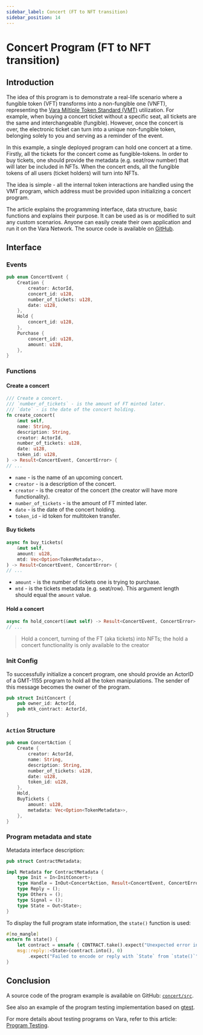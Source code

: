 ```yaml
---
sidebar_label: Concert (FT to NFT transition)
sidebar_position: 14
---
```


# Concert Program (FT to NFT transition)

## Introduction

The idea of this program is to demonstrate a real-life scenario where a fungible token (VFT) transforms into a non-fungible one (VNFT), representing the [Vara Miltiple Token Standard (VMT)](/docs/examples/Standards/vmt.md) utilization. For example, when buying a concert ticket without a specific seat, all tickets are the same and interchangeable (fungible). However, once the concert is over, the electronic ticket can turn into a unique non-fungible token, belonging solely to you and serving as a reminder of the event.

In this example, a single deployed program can hold one concert at a time. Firstly, all the tickets for the concert come as fungible-tokens. In order to buy tickets, one should provide the metadata (e.g. seat/row number) that will later be included in NFTs. When the concert ends, all the fungible tokens of all users (ticket holders) will turn into NFTs.

The idea is simple - all the internal token interactions are handled using the VMT program, which address must be provided upon initializing a concert program.

The article explains the programming interface, data structure, basic functions and explains their purpose. It can be used as is or modified to suit any custom scenarios. Anyone can easily create their own application and run it on the Vara Network. The source code is available on [GitHub](https://github.com/gear-foundation/dapps/tree/f80c9ca301912fbfbfb2e0a4d3c8f7aa2506d522/contracts/concert).

## Interface

### Events

```rust title="concert/io/src/lib.rs"
pub enum ConcertEvent {
    Creation {
        creator: ActorId,
        concert_id: u128,
        number_of_tickets: u128,
        date: u128,
    },
    Hold {
        concert_id: u128,
    },
    Purchase {
        concert_id: u128,
        amount: u128,
    },
}
```
### Functions
#### Create a concert
```rust title="concert/src/lib.rs"
/// Create a concert.
/// `number_of_tickets` - is the amount of FT minted later.
/// `date` - is the date of the concert holding.
fn create_concert(
    &mut self,
    name: String,
    description: String,
    creator: ActorId,
    number_of_tickets: u128,
    date: u128,
    token_id: u128,
) -> Result<ConcertEvent, ConcertError> {
// ...
```
- `name` - is the name of an upcoming concert.
- `creator` - is a description of the concert.
- `creator` - is the creator of the concert (the creator will have more functionality).
- `number_of_tickets` - is the amount of FT minted later.
- `date` - is the date of the concert holding.
- `token_id` - id token for multitoken transfer.

#### Buy tickets
```rust title="concert/src/lib.rs"
async fn buy_tickets(
    &mut self,
    amount: u128,
    mtd: Vec<Option<TokenMetadata>>,
) -> Result<ConcertEvent, ConcertError> {
// ...
```
- `amount` - is the number of tickets one is trying to purchase.
- `mtd` - is the tickets metadata (e.g. seat/row). This argument length should equal the `amount` value.

#### Hold a concert
```rust title="concert/src/lib.rs"
async fn hold_concert(&mut self) -> Result<ConcertEvent, ConcertError> {
// ...
```
>Hold a concert, turning of the FT (aka tickets) into NFTs; the hold a concert functionality is only available to the creator

### Init Config
To successfully initialize a concert program, one should provide an ActorID of a GMT-1155 program to hold all the token manipulations. The sender of this message becomes the owner of the program.

```rust title="concert/io/src/lib.rs"
pub struct InitConcert {
    pub owner_id: ActorId,
    pub mtk_contract: ActorId,
}
```

### `Action` Structure
```rust title="concert/io/src/lib.rs"
pub enum ConcertAction {
    Create {
        creator: ActorId,
        name: String,
        description: String,
        number_of_tickets: u128,
        date: u128,
        token_id: u128,
    },
    Hold,
    BuyTickets {
        amount: u128,
        metadata: Vec<Option<TokenMetadata>>,
    },
}
```

### Program metadata and state
Metadata interface description:

```rust title="concert/io/src/lib.rs"
pub struct ContractMetadata;

impl Metadata for ContractMetadata {
    type Init = In<InitConcert>;
    type Handle = InOut<ConcertAction, Result<ConcertEvent, ConcertError>>;
    type Reply = ();
    type Others = ();
    type Signal = ();
    type State = Out<State>;
}
```
To display the full program state information, the `state()` function is used:

```rust title="concert/src/lib.rs"
#[no_mangle]
extern fn state() {
    let contract = unsafe { CONTRACT.take().expect("Unexpected error in taking state") };
    msg::reply::<State>(contract.into(), 0)
        .expect("Failed to encode or reply with `State` from `state()`");
}
```

## Conclusion
A source code of the program example is available on GitHub: [`concert/src`](https://github.com/gear-foundation/dapps/tree/f80c9ca301912fbfbfb2e0a4d3c8f7aa2506d522/contracts/concert/src).

See also an example of the program testing implementation based on [gtest](https://github.com/gear-foundation/dapps/tree/f80c9ca301912fbfbfb2e0a4d3c8f7aa2506d522/contracts/concert/tests).

For more details about testing programs on Vara, refer to this article: [Program Testing](/docs/build/testing).
